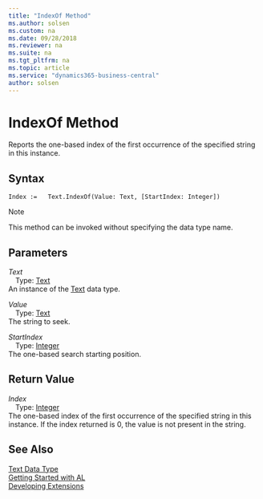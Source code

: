 ```yaml
---
title: "IndexOf Method"
ms.author: solsen
ms.custom: na
ms.date: 09/28/2018
ms.reviewer: na
ms.suite: na
ms.tgt_pltfrm: na
ms.topic: article
ms.service: "dynamics365-business-central"
author: solsen
---
```

[//]: # (START>DO_NOT_EDIT)
[//]: # (IMPORTANT:Do not edit any of the content between here and the END>DO_NOT_EDIT.)
[//]: # (Any modifications should be made in the .resx files in the ModernDev repo.)
# IndexOf Method
Reports the one-based index of the first occurrence of the specified string in this instance.

## Syntax
```
Index :=   Text.IndexOf(Value: Text, [StartIndex: Integer])
```
> [!NOTE]  
> This method can be invoked without specifying the data type name.  
## Parameters
*Text*  
&emsp;Type: [Text](text-data-type.md)  
An instance of the [Text](text-data-type.md) data type.  

*Value*  
&emsp;Type: [Text](text-data-type.md)  
The string to seek.
        
*StartIndex*  
&emsp;Type: [Integer](integer-data-type.md)  
The one-based search starting position.  


## Return Value
*Index*  
&emsp;Type: [Integer](integer-data-type.md)  
The one-based index of the first occurrence of the specified string in this instance. If the index returned is 0, the value is not present in the string.  


[//]: # (IMPORTANT: END>DO_NOT_EDIT)
## See Also
[Text Data Type](text-data-type.md)  
[Getting Started with AL](../devenv-get-started.md)  
[Developing Extensions](../devenv-dev-overview.md)